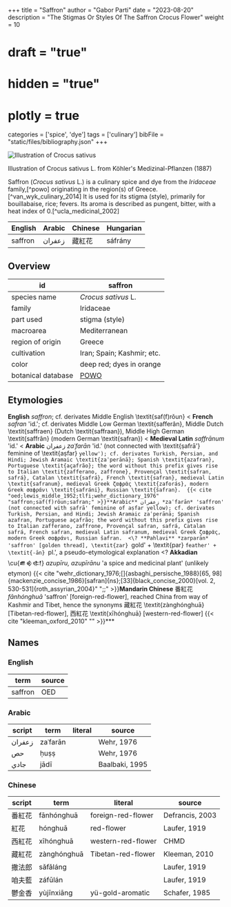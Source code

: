+++
title = "Saffron"
author = "Gabor Parti"
date = "2023-08-20"
description = "The Stigmas Or Styles Of The Saffron Crocus Flower"
weight = 10
# draft = "true"
# hidden = "true"
# plotly = true
categories = ['spice', 'dye']
tags = ['culinary']
bibFile = "static/files/bibliography.json"
+++

![Illustration of Crocus sativus](/spice/images/kohler/saffron.png)


Illustration of Crocus sativus L. from Köhler's Medizinal-Pflanzen (1887)


Saffron (*Crocus sativus* L.) is a culinary spice and dye from the *Iridaceae* family,[^powo] originating in the region(s) of Greece.[^van_wyk_culinary_2014] It is used for its stigma (style), primarily for bouillabaise, rice; fevers. Its aroma is described as pungent, bitter, with a heat index of 0.[^ucla_medicinal_2002]

|English|Arabic|Chinese|Hungarian|
|-------|------|-------|---------|
|saffron|زعفران|  藏紅花  | sáfrány |

## Overview

|        id        |                      saffron                      |
|------------------|---------------------------------------------------|
|   species name   |                *Crocus sativus* L.                |
|      family      |                     Iridaceae                     |
|     part used    |                   stigma (style)                  |
|     macroarea    |                   Mediterranean                   |
| region of origin |                       Greece                      |
|    cultivation   |             Iran; Spain; Kashmir; etc.            |
|       color      |              deep red; dyes in orange             |
|botanical database|[POWO](https://powo.science.kew.org/taxon/436688-1)|

## Etymologies

**English** *saffron*; cf. derivates Middle English \textit{saf(f)rǒun}
< **French** *safran* 'id.'; cf. derivates Middle Low German \textit{safferân}, Middle Dutch \textit{saffraen} (Dutch \textit{saffraan}), Middle High German \textit{saffrân} (modern German \textit{safran})
< **Medieval Latin** *saffrānum* 'id.'
< **Arabic** زعفران *zaʿfarān* 'id.' (not connected with \textit{ṣafrā'} feminine of \textit{aṣfar} `yellow'); cf. derivates Turkish, Persian, and Hindi; Jewish Aramaic \textit{zaʿperānā}; Spanish \textit{azafran}, Portuguese \textit{açafrão}; the word without this prefix gives rise to Italian \textit{zafferano, zaffrone}, Provençal \textit{safran, safrá}, Catalan \textit{safrá}, French \textit{safran}, medieval Latin \textit{safranum}, medieval Greek ζαϕρᾶς \textit{zaforás}, modern Greek σαϕράνι \textit{safráni}, Russian \textit{šafran}. 
 {{< cite "oed;lewis_middle_1952;tlfi;wehr_dictionary_1976" "saffron;saf(f)rǒun;safran;" >}}**Arabic** زعفران *zaʿfarān* 'saffron' (not connected with ṣafrā' feminine of aṣfar yellow); cf. derivates Turkish, Persian, and Hindi; Jewish Aramaic zaʿperānā; Spanish azafran, Portuguese açafrão; the word without this prefix gives rise to Italian zafferano, zaffrone, Provençal safran, safrá, Catalan safrá, French safran, medieval Latin safranum, medieval Greek ζαϕρᾶς, modern Greek σαϕράνι, Russian šafran. 
<\? **Pahlavi** *zarparān* 'saffron' [golden thread], \textit{zar} `gold' + \textit{par} `feather' + \textit{-ān} `pl.', a pseudo-etymological explanation
<\? **Akkadian** \cu{𒌑𒄯𒊕} *azupīru, azupīrānu* 'a spice and medicinal plant' (unlikely etymon)
 {{< cite "wehr_dictionary_1976;[]{asbaghi_persische_1988}[65, 98]{mackenzie_concise_1986}[safran]{ns};[33]{black_concise_2000}[vol. 2, 530-531]{roth_assyrian_2004}" ";;" >}}**Mandarin Chinese** 番紅花 *fānhónghuā* 'saffron' [foreign-red-flower], reached China from way of Kashmir and Tibet, hence the synonyms 藏紅花 \textit{zànghónghuā} [Tibetan-red-flower], 西紅花 \textit{xīhónghuā} [western-red-flower]
 {{< cite "kleeman_oxford_2010" "" >}}***

## Names

### English

|  term |source|
|-------|------|
|saffron|  OED |

### Arabic

|script|  term  |literal|    source    |
|------|--------|-------|--------------|
|زعفران|zaʿfarān|       |  Wehr, 1976  |
|  حص  |  ḥuṣṣ  |       |  Wehr, 1976  |
| جادي |  jādī  |       |Baalbaki, 1995|

### Chinese

|script|    term   |      literal     |     source    |
|------|-----------|------------------|---------------|
|  番紅花 | fānhónghuā|foreign-red-flower|Defrancis, 2003|
|  紅花  |  hónghuā  |    red-flower    |  Laufer, 1919 |
|  西紅花 | xīhónghuā |western-red-flower|      CHMD     |
|  藏紅花 |zànghónghuā|Tibetan-red-flower| Kleeman, 2010 |
|  撒法郎 |  sǎfǎláng |                  |  Laufer, 1919 |
|  咱夫藍 |  záfūlán  |                  |  Laufer, 1919 |
|  鬱金香 | yùjīnxiāng| yü-gold-aromatic | Schafer, 1985 |

